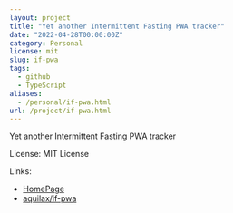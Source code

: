 ```yaml
---
layout: project
title: "Yet another Intermittent Fasting PWA tracker"
date: "2022-04-28T00:00:00Z"
category: Personal
license: mit
slug: if-pwa
tags:
  - github
  - TypeScript
aliases:
  - /personal/if-pwa.html
url: /project/if-pwa.html
---
```


Yet another Intermittent Fasting PWA tracker

License: MIT License

Links:

* [HomePage](https://if.avtobiografia.com)
* [aquilax/if-pwa](https://github.com/aquilax/if-pwa)
